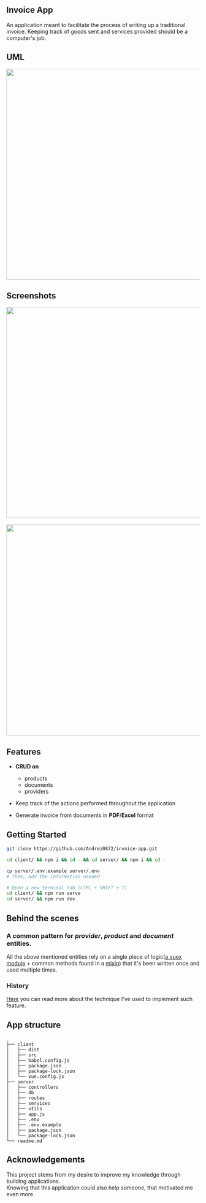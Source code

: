 ## Invoice App

An application meant to facilitate the process of writing up a traditional invoice.
Keeping track of goods sent and services provided should be a computer's job.

## UML

<div style="text-align: center;">
    <img width="950" height="550" src="./screenshots/uml.jpg">
</div>

## Screenshots

<div style="text-align: center;">
    <img width="950" height="550" src="./screenshots/dashboard.png">
    </div>
    <br>
    <div style="text-align: center;">
    <img width="950" height="550" src="./screenshots/inside-doc.png">
</div>

## Features

* **CRUD on**
    - products
    - documents
    - providers

* Keep track of the actions performed throughout the application

* Generate invoice from documents in **PDF**/**Excel** format

## Getting Started
```bash
git clone https://github.com/Andrei0872/invoice-app.git
```

```bash
cd client/ && npm i && cd - && cd server/ && npm i && cd -
```

```bash
cp server/.env.example server/.env
# Then, add the information needed
```

```bash
# Open a new terminal tab (CTRL + SHIFT + T)
cd client/ && npm run serve
cd server/ && npm run dev
```

## Behind the scenes

### A common pattern for *provider*, *product* and *document* entities.
All the above mentioned entities rely on a single piece of logic([a vuex module](https://github.com/Andrei0872/vue-invoice-app/blob/master/client/src/store/modules/common/index.js) + common methods found in a [mixin](https://github.com/Andrei0872/vue-invoice-app/blob/master/client/src/mixins/commonMixin.js)) that it's been written once
and used multiple times.

### History
[Here](https://dev.to/anduser96/vue-js-sharing-data-between-components-with-vue-observable-2lc) you can read more about the technique I've used to implement such feature.

## App structure 
```
.
├── client
│   ├── dist
│   ├── src
│   ├── babel.config.js
│   ├── package.json
│   ├── package-lock.json
│   └── vue.config.js
├── server
│   ├── controllers
│   ├── db
│   ├── routes
│   ├── services
│   ├── utils
│   ├── app.js
│   ├── .env
│   ├── .env.example
│   ├── package.json
│   └── package-lock.json
└── readme.md
```

## Acknowledgements

This project stems from my desire to improve my knowledge through building applications.  
Knowing that this application could also help someone, that motivated me even more.